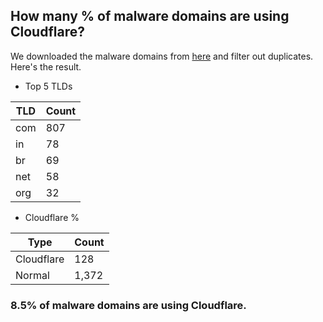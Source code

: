 ## How many % of malware domains are using Cloudflare?


We downloaded the malware domains from [here](https://urlhaus.abuse.ch) and filter out duplicates.
Here's the result.


[//]: # (start replacement)


- Top 5 TLDs

| TLD | Count |
| --- | --- |
| com | 807 |
| in | 78 |
| br | 69 |
| net | 58 |
| org | 32 |


- Cloudflare %

| Type | Count |
| --- | --- |
| Cloudflare | 128 |
| Normal | 1,372 |


### 8.5% of malware domains are using Cloudflare.